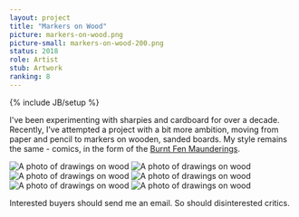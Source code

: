 ```yaml
---
layout: project
title: "Markers on Wood"
picture: markers-on-wood.png
picture-small: markers-on-wood-200.png
status: 2018
role: Artist
stub: Artwork
ranking: 8
---
```

{% include JB/setup %}

I've been experimenting with sharpies and cardboard for over a decade. Recently, I've attempted a project with a bit more ambition, moving from paper and pencil to markers on wooden, sanded boards. My style remains the same - comics, in the form of the [Burnt Fen Maunderings](/projects/the-burnt-fen-maunderings).

<img class="art" src="{{ site.url}}/assets/img/art/1.jpg" alt="A photo of drawings on wood" />
<img class="art" src="{{ site.url}}/assets/img/art/2.jpg" alt="A photo of drawings on wood" />
<img class="art" src="{{ site.url}}/assets/img/art/3.jpg" alt="A photo of drawings on wood" />
<img class="art" src="{{ site.url}}/assets/img/art/4.jpg" alt="A photo of drawings on wood" />
<img class="art" src="{{ site.url}}/assets/img/art/5.jpg" alt="A photo of drawings on wood" />
<img class="art" src="{{ site.url}}/assets/img/art/6.jpg" alt="A photo of drawings on wood" />

Interested buyers should send me an email. So should disinterested critics.
